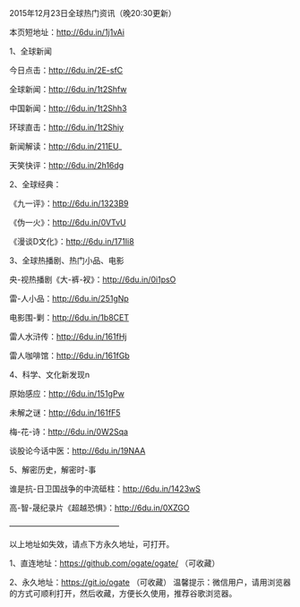 
2015年12月23日全球热门资讯（晚20:30更新）

本页短地址：http://6du.in/1j1vAi

1、全球新闻

今日点击：http://6du.in/2E-sfC

全球新闻：http://6du.in/1t2Shfw

中国新闻：http://6du.in/1t2Shh3

环球直击：http://6du.in/1t2Shiy

新闻解读：http://6du.in/211EU_

天笑快评：http://6du.in/2h16dg

2、全球经典：

《九一评》：http://6du.in/1323B9

《伪一火》：http://6du.in/0VTvU

《漫谈D文化》：http://6du.in/171Ii8

3、全球热播剧、热门小品、电影

央-视热播剧《大-裤-衩》：http://6du.in/0i1psO

雷-人小品：http://6du.in/251gNp

电影围-剿：http://6du.in/1b8CET

雷人水浒传：http://6du.in/161fHj

雷人咖啡馆：http://6du.in/161fGb

4、科学、文化新发现n

原始感应：http://6du.in/151gPw

未解之谜：http://6du.in/161fF5

梅-花-诗：http://6du.in/0W2Sqa

谈股论今话中医：http://6du.in/19NAA

5、解密历史，解密时-事

谁是抗-日卫国战争的中流砥柱：http://6du.in/1423wS

高-智-晟纪录片《超越恐惧》：http://6du.in/0XZGO

——————————————

以上地址如失效，请点下方永久地址，可打开。

1、直连地址：https://github.com/ogate/ogate/  （可收藏）

2、永久地址：https://git.io/ogate  （可收藏）
温馨提示：微信用户，请用浏览器的方式可顺利打开，然后收藏，方便长久使用，推荐谷歌浏览器。
